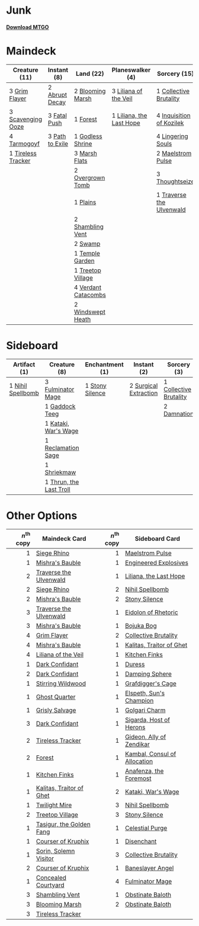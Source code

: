 # Junk

#### [Download MTGO](../collection/Junk/Junk.txt)
# Maindeck

|                                        Creature (11)                                        |                                       Instant (8)                                        |                                          Land (22)                                           |                                         Planeswalker (4)                                          |                                           Sorcery (15)                                            |
|---------------------------------------------------------------------------------------------|------------------------------------------------------------------------------------------|----------------------------------------------------------------------------------------------|---------------------------------------------------------------------------------------------------|---------------------------------------------------------------------------------------------------|
|3 [Grim Flayer](http://gatherer.wizards.com/Pages/Card/Details.aspx?multiverseid=414489)     |2 [Abrupt Decay](http://gatherer.wizards.com/Pages/Card/Details.aspx?multiverseid=425971) |2 [Blooming Marsh](http://gatherer.wizards.com/Pages/Card/Details.aspx?multiverseid=417816)   |3 [Liliana of the Veil](http://gatherer.wizards.com/Pages/Card/Details.aspx?multiverseid=425901)   |1 [Collective Brutality](http://gatherer.wizards.com/Pages/Card/Details.aspx?multiverseid=414380)  |
|3 [Scavenging Ooze](http://gatherer.wizards.com/Pages/Card/Details.aspx?multiverseid=425959) |3 [Fatal Push](http://gatherer.wizards.com/Pages/Card/Details.aspx?multiverseid=423724)   |1 [Forest](http://gatherer.wizards.com/Pages/Card/Details.aspx?multiverseid=439605)           |1 [Liliana, the Last Hope](http://gatherer.wizards.com/Pages/Card/Details.aspx?multiverseid=414388)|4 [Inquisition of Kozilek](http://gatherer.wizards.com/Pages/Card/Details.aspx?multiverseid=425900)|
|4 [Tarmogoyf](http://gatherer.wizards.com/Pages/Card/Details.aspx?multiverseid=370404)       |3 [Path to Exile](http://gatherer.wizards.com/Pages/Card/Details.aspx?multiverseid=370408)|1 [Godless Shrine](http://gatherer.wizards.com/Pages/Card/Details.aspx?multiverseid=405099)   |                                                                                                   |4 [Lingering Souls](http://gatherer.wizards.com/Pages/Card/Details.aspx?multiverseid=425837)       |
|1 [Tireless Tracker](http://gatherer.wizards.com/Pages/Card/Details.aspx?multiverseid=409997)|                                                                                          |3 [Marsh Flats](http://gatherer.wizards.com/Pages/Card/Details.aspx?multiverseid=426064)      |                                                                                                   |2 [Maelstrom Pulse](http://gatherer.wizards.com/Pages/Card/Details.aspx?multiverseid=370521)       |
|                                                                                             |                                                                                          |2 [Overgrown Tomb](http://gatherer.wizards.com/Pages/Card/Details.aspx?multiverseid=405103)   |                                                                                                   |3 [Thoughtseize](http://gatherer.wizards.com/Pages/Card/Details.aspx?multiverseid=438676)          |
|                                                                                             |                                                                                          |1 [Plains](http://gatherer.wizards.com/Pages/Card/Details.aspx?multiverseid=439601)           |                                                                                                   |1 [Traverse the Ulvenwald](http://gatherer.wizards.com/Pages/Card/Details.aspx?multiverseid=409998)|
|                                                                                             |                                                                                          |2 [Shambling Vent](http://gatherer.wizards.com/Pages/Card/Details.aspx?multiverseid=402031)   |                                                                                                   |                                                                                                   |
|                                                                                             |                                                                                          |2 [Swamp](http://gatherer.wizards.com/Pages/Card/Details.aspx?multiverseid=439603)            |                                                                                                   |                                                                                                   |
|                                                                                             |                                                                                          |1 [Temple Garden](http://gatherer.wizards.com/Pages/Card/Details.aspx?multiverseid=405112)    |                                                                                                   |                                                                                                   |
|                                                                                             |                                                                                          |1 [Treetop Village](http://gatherer.wizards.com/Pages/Card/Details.aspx?multiverseid=442766)  |                                                                                                   |                                                                                                   |
|                                                                                             |                                                                                          |4 [Verdant Catacombs](http://gatherer.wizards.com/Pages/Card/Details.aspx?multiverseid=426074)|                                                                                                   |                                                                                                   |
|                                                                                             |                                                                                          |2 [Windswept Heath](http://gatherer.wizards.com/Pages/Card/Details.aspx?multiverseid=405115)  |                                                                                                   |                                                                                                   |


# Sideboard

|                                        Artifact (1)                                        |                                           Creature (8)                                           |                                     Enchantment (1)                                      |                                          Instant (2)                                           |                                           Sorcery (3)                                           |
|--------------------------------------------------------------------------------------------|--------------------------------------------------------------------------------------------------|------------------------------------------------------------------------------------------|------------------------------------------------------------------------------------------------|-------------------------------------------------------------------------------------------------|
|1 [Nihil Spellbomb](http://gatherer.wizards.com/Pages/Card/Details.aspx?multiverseid=442215)|3 [Fulminator Mage](http://gatherer.wizards.com/Pages/Card/Details.aspx?multiverseid=397686)      |1 [Stony Silence](http://gatherer.wizards.com/Pages/Card/Details.aspx?multiverseid=425850)|2 [Surgical Extraction](http://gatherer.wizards.com/Pages/Card/Details.aspx?multiverseid=397706)|1 [Collective Brutality](http://gatherer.wizards.com/Pages/Card/Details.aspx?multiverseid=414380)|
|                                                                                            |1 [Gaddock Teeg](http://gatherer.wizards.com/Pages/Card/Details.aspx?multiverseid=140188)         |                                                                                          |                                                                                                |2 [Damnation](http://gatherer.wizards.com/Pages/Card/Details.aspx?multiverseid=425888)           |
|                                                                                            |1 [Kataki, War's Wage](http://gatherer.wizards.com/Pages/Card/Details.aspx?multiverseid=370414)   |                                                                                          |                                                                                                |                                                                                                 |
|                                                                                            |1 [Reclamation Sage](http://gatherer.wizards.com/Pages/Card/Details.aspx?multiverseid=430359)     |                                                                                          |                                                                                                |                                                                                                 |
|                                                                                            |1 [Shriekmaw](http://gatherer.wizards.com/Pages/Card/Details.aspx?multiverseid=259272)            |                                                                                          |                                                                                                |                                                                                                 |
|                                                                                            |1 [Thrun, the Last Troll](http://gatherer.wizards.com/Pages/Card/Details.aspx?multiverseid=214050)|                                                                                          |                                                                                                |                                                                                                 |


# Other Options

|*n*<sup>th</sup> copy|                                           Maindeck Card                                           |*n*<sup>th</sup> copy|                                            Sideboard Card                                             |
|--------------------:|---------------------------------------------------------------------------------------------------|--------------------:|-------------------------------------------------------------------------------------------------------|
|                    1|[Siege Rhino](http://gatherer.wizards.com/Pages/Card/Details.aspx?multiverseid=386666)             |                    1|[Maelstrom Pulse](http://gatherer.wizards.com/Pages/Card/Details.aspx?multiverseid=370521)             |
|                    1|[Mishra's Bauble](http://gatherer.wizards.com/Pages/Card/Details.aspx?multiverseid=438787)         |                    1|[Engineered Explosives](http://gatherer.wizards.com/Pages/Card/Details.aspx?multiverseid=370549)       |
|                    2|[Traverse the Ulvenwald](http://gatherer.wizards.com/Pages/Card/Details.aspx?multiverseid=409998)  |                    1|[Liliana, the Last Hope](http://gatherer.wizards.com/Pages/Card/Details.aspx?multiverseid=414388)      |
|                    2|[Siege Rhino](http://gatherer.wizards.com/Pages/Card/Details.aspx?multiverseid=386666)             |                    2|[Nihil Spellbomb](http://gatherer.wizards.com/Pages/Card/Details.aspx?multiverseid=442215)             |
|                    2|[Mishra's Bauble](http://gatherer.wizards.com/Pages/Card/Details.aspx?multiverseid=438787)         |                    2|[Stony Silence](http://gatherer.wizards.com/Pages/Card/Details.aspx?multiverseid=425850)               |
|                    3|[Traverse the Ulvenwald](http://gatherer.wizards.com/Pages/Card/Details.aspx?multiverseid=409998)  |                    1|[Eidolon of Rhetoric](http://gatherer.wizards.com/Pages/Card/Details.aspx?multiverseid=380409)         |
|                    3|[Mishra's Bauble](http://gatherer.wizards.com/Pages/Card/Details.aspx?multiverseid=438787)         |                    1|[Bojuka Bog](http://gatherer.wizards.com/Pages/Card/Details.aspx?multiverseid=247536)                  |
|                    4|[Grim Flayer](http://gatherer.wizards.com/Pages/Card/Details.aspx?multiverseid=414489)             |                    2|[Collective Brutality](http://gatherer.wizards.com/Pages/Card/Details.aspx?multiverseid=414380)        |
|                    4|[Mishra's Bauble](http://gatherer.wizards.com/Pages/Card/Details.aspx?multiverseid=438787)         |                    1|[Kalitas, Traitor of Ghet](http://gatherer.wizards.com/Pages/Card/Details.aspx?multiverseid=407596)    |
|                    4|[Liliana of the Veil](http://gatherer.wizards.com/Pages/Card/Details.aspx?multiverseid=425901)     |                    1|[Kitchen Finks](http://gatherer.wizards.com/Pages/Card/Details.aspx?multiverseid=370458)               |
|                    1|[Dark Confidant](http://gatherer.wizards.com/Pages/Card/Details.aspx?multiverseid=370413)          |                    1|[Duress](http://gatherer.wizards.com/Pages/Card/Details.aspx?multiverseid=270465)                      |
|                    2|[Dark Confidant](http://gatherer.wizards.com/Pages/Card/Details.aspx?multiverseid=370413)          |                    1|[Damping Sphere](http://gatherer.wizards.com/Pages/Card/Details.aspx?multiverseid=443101)              |
|                    1|[Stirring Wildwood](http://gatherer.wizards.com/Pages/Card/Details.aspx?multiverseid=401675)       |                    1|[Grafdigger's Cage](http://gatherer.wizards.com/Pages/Card/Details.aspx?multiverseid=426046)           |
|                    1|[Ghost Quarter](http://gatherer.wizards.com/Pages/Card/Details.aspx?multiverseid=430470)           |                    1|[Elspeth, Sun's Champion](http://gatherer.wizards.com/Pages/Card/Details.aspx?multiverseid=394361)     |
|                    1|[Grisly Salvage](http://gatherer.wizards.com/Pages/Card/Details.aspx?multiverseid=430397)          |                    1|[Golgari Charm](http://gatherer.wizards.com/Pages/Card/Details.aspx?multiverseid=430396)               |
|                    3|[Dark Confidant](http://gatherer.wizards.com/Pages/Card/Details.aspx?multiverseid=370413)          |                    1|[Sigarda, Host of Herons](http://gatherer.wizards.com/Pages/Card/Details.aspx?multiverseid=240033)     |
|                    2|[Tireless Tracker](http://gatherer.wizards.com/Pages/Card/Details.aspx?multiverseid=409997)        |                    1|[Gideon, Ally of Zendikar](http://gatherer.wizards.com/Pages/Card/Details.aspx?multiverseid=401897)    |
|                    2|[Forest](http://gatherer.wizards.com/Pages/Card/Details.aspx?multiverseid=439605)                  |                    1|[Kambal, Consul of Allocation](http://gatherer.wizards.com/Pages/Card/Details.aspx?multiverseid=417756)|
|                    1|[Kitchen Finks](http://gatherer.wizards.com/Pages/Card/Details.aspx?multiverseid=370458)           |                    1|[Anafenza, the Foremost](http://gatherer.wizards.com/Pages/Card/Details.aspx?multiverseid=386476)      |
|                    1|[Kalitas, Traitor of Ghet](http://gatherer.wizards.com/Pages/Card/Details.aspx?multiverseid=407596)|                    2|[Kataki, War's Wage](http://gatherer.wizards.com/Pages/Card/Details.aspx?multiverseid=370414)          |
|                    1|[Twilight Mire](http://gatherer.wizards.com/Pages/Card/Details.aspx?multiverseid=442237)           |                    3|[Nihil Spellbomb](http://gatherer.wizards.com/Pages/Card/Details.aspx?multiverseid=442215)             |
|                    2|[Treetop Village](http://gatherer.wizards.com/Pages/Card/Details.aspx?multiverseid=442766)         |                    3|[Stony Silence](http://gatherer.wizards.com/Pages/Card/Details.aspx?multiverseid=425850)               |
|                    1|[Tasigur, the Golden Fang](http://gatherer.wizards.com/Pages/Card/Details.aspx?multiverseid=391937)|                    1|[Celestial Purge](http://gatherer.wizards.com/Pages/Card/Details.aspx?multiverseid=397699)             |
|                    1|[Courser of Kruphix](http://gatherer.wizards.com/Pages/Card/Details.aspx?multiverseid=442153)      |                    1|[Disenchant](http://gatherer.wizards.com/Pages/Card/Details.aspx?multiverseid=201162)                  |
|                    1|[Sorin, Solemn Visitor](http://gatherer.wizards.com/Pages/Card/Details.aspx?multiverseid=386672)   |                    3|[Collective Brutality](http://gatherer.wizards.com/Pages/Card/Details.aspx?multiverseid=414380)        |
|                    2|[Courser of Kruphix](http://gatherer.wizards.com/Pages/Card/Details.aspx?multiverseid=442153)      |                    1|[Baneslayer Angel](http://gatherer.wizards.com/Pages/Card/Details.aspx?multiverseid=401633)            |
|                    1|[Concealed Courtyard](http://gatherer.wizards.com/Pages/Card/Details.aspx?multiverseid=417818)     |                    4|[Fulminator Mage](http://gatherer.wizards.com/Pages/Card/Details.aspx?multiverseid=397686)             |
|                    3|[Shambling Vent](http://gatherer.wizards.com/Pages/Card/Details.aspx?multiverseid=402031)          |                    1|[Obstinate Baloth](http://gatherer.wizards.com/Pages/Card/Details.aspx?multiverseid=438745)            |
|                    3|[Blooming Marsh](http://gatherer.wizards.com/Pages/Card/Details.aspx?multiverseid=417816)          |                    2|[Obstinate Baloth](http://gatherer.wizards.com/Pages/Card/Details.aspx?multiverseid=438745)            |
|                    3|[Tireless Tracker](http://gatherer.wizards.com/Pages/Card/Details.aspx?multiverseid=409997)        |                     |                                                                                                       |

